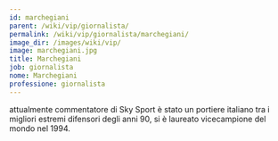 ```yaml
---
id: marchegiani
parent: /wiki/vip/giornalista/
permalink: /wiki/vip/giornalista/marchegiani/
image_dir: /images/wiki/vip/
image: marchegiani.jpg
title: Marchegiani
job: giornalista
nome: Marchegiani
professione: giornalista
---
```

attualmente commentatore di Sky Sport è stato un portiere italiano tra i migliori estremi difensori degli anni 90, si è laureato vicecampione del mondo nel 1994.